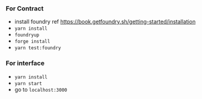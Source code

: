 ### For Contract
- install foundry ref https://book.getfoundry.sh/getting-started/installation
- `yarn install`
- `foundryup`
- `forge install`
- `yarn test:foundry`

### For interface
- `yarn install`
- `yarn start`
- go to `localhost:3000`
